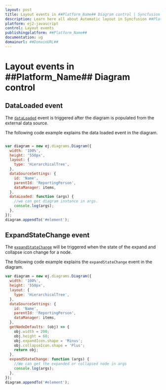 ```yaml
---
layout: post
title: Layout events in ##Platform_Name## Diagram control | Syncfusion
description: Learn here all about Automatic layout in Syncfusion ##Platform_Name## Diagram control of Syncfusion Essential JS 2 and more.
platform: ej2-javascript
control: Layout events
publishingplatform: ##Platform_Name##
documentation: ug
domainurl: ##DomainURL##
---
```


# Layout events in ##Platform_Name## Diagram control

## DataLoaded event

The [`dataLoaded`](../api/diagram/idataloadedeventargs/) event is triggered after the diagram is populated from the external data source.

The following code example explains the data loaded event in the diagram.

```javascript

var diagram = new ej.diagrams.Diagram({
  width: '100%',
  height: '550px',
  layout: {
    type: 'HierarchicalTree',
  },
  dataSourceSettings: {
    id: 'Name',
    parentId: 'ReportingPerson',
    dataManager: items,
  },
  dataLoaded: function (args) {
    //we can get diagram instance in args.
    console.log(args);
  },
});
diagram.appendTo('#element');

```

## ExpandStateChange event

The [`expandStateChange`](../api/diagram/iExpandStateChangeEventArgs/) will be triggered when the state of the expand and collapse icon change for a node.

The following code example explains the `expandStateChange` event in the diagram.

```javascript
var diagram = new ej.diagrams.Diagram({
  width: '100%',
  height: '550px',
  layout: {
    type: 'HierarchicalTree',
  },
  dataSourceSettings: {
    id: 'Name',
    parentId: 'ReportingPerson',
    dataManager: items,
  },
  getNodeDefaults: (obj) => {
    obj.width = 200;
    obj.height = 60;
    obj.expandIcon.shape = 'Minus';
    obj.collapseIcon.shape = 'Plus';
    return obj;
  },
  expandStateChange: function (args) {
    //We can get the expanded or collapsed node in args
    console.log(args);
  },
});
diagram.appendTo('#element');

```
